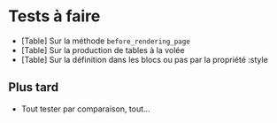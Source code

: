 # Tests à faire

* [Table] Sur la méthode `before_rendering_page`
* [Table] Sur la production de tables à la volée
* [Table] Sur la définition dans les blocs ou pas par la propriété :style

## Plus tard

* Tout tester par comparaison, tout…
